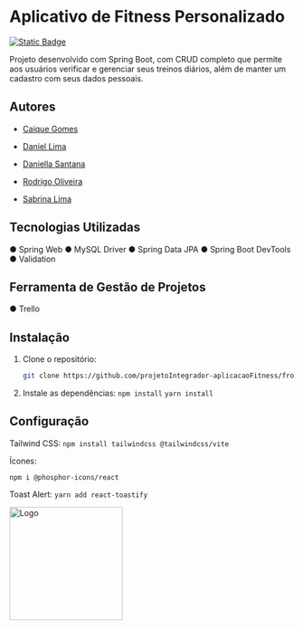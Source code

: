 
# Aplicativo de Fitness Personalizado
[![Static Badge](https://img.shields.io/badge/-Escopo%20do%20projeto-lightgrey)](https://github.com/projetoIntegrador-aplicacaoFitness/backend/blob/main/Escopo%20do%20Projeto.pdf)

Projeto desenvolvido com Spring Boot, com CRUD completo que permite aos usuários verificar e gerenciar seus treinos diários, além de manter
um cadastro com seus dados pessoais.


## Autores

- [Caique Gomes](https://www.linkedin.com/in/cttcaiquegomes/)

- [Daniel Lima](https://www.linkedin.com/in/danieldossantoslima)

- [Daniella Santana](https://www.linkedin.com/in/adaniellasantana/)

- [Rodrigo Oliveira](https://www.linkedin.com/in/rodrigo-oliveira-de-santana-23a330262/)
  
- [Sabrina Lima](https://www.linkedin.com/in/sabrina-santoslima/)



## Tecnologias Utilizadas

● Spring Web
● MySQL Driver
● Spring Data JPA
● Spring Boot DevTools
● Validation

## Ferramenta de Gestão de Projetos

● Trello

## Instalação

1. Clone o repositório:

   ```bash
   git clone https://github.com/projetoIntegrador-aplicacaoFitness/frontend.git```

2. Instale as dependências:
   ```npm install```
  ```yarn install```

## Configuração
Tailwind CSS:
```npm install tailwindcss @tailwindcss/vite```

Ícones:
```
npm i @phosphor-icons/react
```
Toast Alert:
```yarn add react-toastify```


<img src="https://brazil.generation.org/wp-content/uploads/2024/10/Generation_BRAZIL_logo_NEW-BLUE.png" alt="Logo" width="200">
